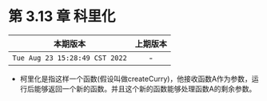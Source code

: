 # 第 3.13 章 科里化

|本期版本|上期版本
|:---:|:---:
`Tue Aug 23 15:28:49 CST 2022` | -

* 柯里化是指这样一个函数(假设叫做createCurry)，他接收函数A作为参数，运行后能够返回一个新的函数。并且这个新的函数能够处理函数A的剩余参数。